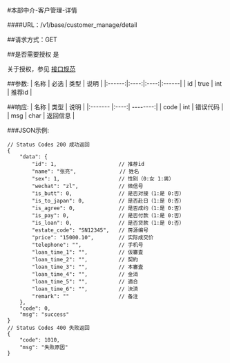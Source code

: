 #本部中介-客户管理-详情

####URL：/v1/base/customer_manage/detail

##请求方式：GET

##是否需要授权
是

关于授权，参见 [接口规范][1]

##参数:
| 名称 | 必选 | 类型 | 说明 |
|:------:|:----:|:----:|:------|
| id | true | int | 推荐id |

##响应:
| 名称  | 类型  | 说明 |
|:------- |:----:| --------:|
| code    | int  |  错误代码 |
| msg     | char |  返回信息 |

###JSON示例:
```
// Status Codes 200 成功返回
{
    "data": {
        "id": 1,                    // 推荐id
        "name": "张亮",              // 姓名
        "sex": 1,                   // 性别（0:女 1:男）
        "wechat": "zl",             // 微信号
        "is_butt": 0,               // 是否对接（1:是 0:否）
        "is_to_japan": 0,           // 是否赴日（1:是 0:否）
        "is_agree": 0,              // 是否成约（1:是 0:否）
        "is_pay": 0,                // 是否付款（1:是 0:否）
        "is_loan": 0,               // 是否贷款（1:是 0:否）
        "estate_code": "SN12345",   // 房源编号
        "price": "15000.10",        // 实际成交价
        "telephone": "",            // 手机号
        "loan_time_1": "",          // 仮審査
        "loan_time_2": "",          // 契約
        "loan_time_3": "",          // 本審査
        "loan_time_4": "",          // 金消
        "loan_time_5": "",          // 適合
        "loan_time_6": "",          // 決済
        "remark": ""                // 备注
    },
    "code": 0,
    "msg": "success"
}
// Status Codes 400 失败返回
{
    "code": 1010,
    "msg": "失败原因"
}
```
[1]: ../read/auth.html
